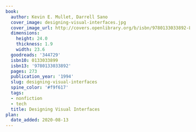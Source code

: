 ```yaml
---
book:
  author: Kevin E. Mullet, Darrell Sano
  cover_image: designing-visual-interfaces.jpg
  cover_image_url: http://covers.openlibrary.org/b/isbn/9780133033892-L.jpg
  dimensions:
    height: 24.0
    thickness: 1.9
    width: 23.6
  goodreads: '344729'
  isbn10: 0133033899
  isbn13: '9780133033892'
  pages: 273
  publication_year: '1994'
  slug: designing-visual-interfaces
  spine_color: '#f9f617'
  tags:
  - nonfiction
  - tech
  title: Designing Visual Interfaces
plan:
  date_added: 2020-08-13
---
```

